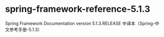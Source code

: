 # spring-framework-reference-5.1.3
Spring Framework Documentation version 5.1.3.RELEASE 中译本（Spring-中文参考手册-5.1.3）
